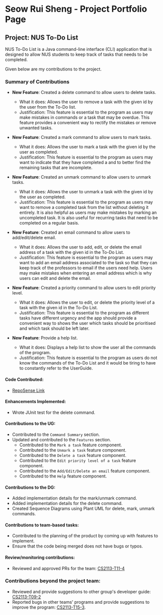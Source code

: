 # Seow Rui Sheng - Project Portfolio Page

## Project: NUS To-Do List
NUS To-Do List is a Java command-line interface (CLI) application that is designed to allow NUS students to keep track
of tasks that needs to be completed.

Given below are my contributions to the project.

### Summary of Contributions

* **New Feature**: Created a delete command to allow users to delete tasks. 
  - What it does: Allows the user to remove a task with the given id by the user from the To-Do list.
  - Justification: This feature is essential to the program as users may make mistakes in commands or a task that may
    be overdue. This feature provides a convenient way to rectify the mistakes or remove unwanted tasks.

* **New Feature**: Created a mark command to allow users to mark tasks.
    - What it does: Allows the user to mark a task with the given id by the user as completed.
    - Justification: This feature is essential to the program as users may want to indicate that they have completed a
      and to better find the remaining tasks that are incomplete.

* **New Feature**: Created an unmark command to allow users to unmark tasks.
    - What it does: Allows the user to unmark a task with the given id by the user as completed.
    - Justification: This feature is essential to the program as users may want to remove a completed task from the list
      without deleting it entirely. It is also helpful as users may make mistakes by marking an uncompleted task. It is 
      also useful for recurring tasks that need to be completed on a regular basis.

* **New Feature**: Created an email command to allow users to add/edit/delete email.
    - What it does: Allows the user to add, edit, or delete the email address of a task with the given id in the To-Do List.
    - Justification: This feature is essential to the program as users may want to add an email address associated to the
      task so that they can keep track of the professors to email if the users need help. Users may make mistakes when
      entering an email address which is why users can edit and delete the email.

* **New Feature**: Created a priority command to allow users to edit priority level.
    - What it does: Allows the user to edit, or delete the priority level of a task with the given id in the To-Do List.
    - Justification: This feature is essential to the program as different tasks have different urgency and the app should
      provide a convenient way to shows the user which tasks should be prioritised and which task should be left later.

* **New Feature**: Provide a help list.
    - What it does: Displays a help list to show the user all the commands of the program.
    - Justification: This feature is essential to the program as users do not know the commands of the To-Do List and it
      would be tiring to have to constantly refer to the UserGuide.


#### Code Contributed:
* [RepoSense Link](https://nus-cs2113-ay2223s2.github.io/tp-dashboard/?search=ruishenggit&breakdown=true&sort=groupTitle%20dsc&sortWithin=title&since=2023-02-17&timeframe=commit&mergegroup=&groupSelect=groupByRepos&checkedFileTypes=docs~functional-code~test-code~other)

#### Enhancements Implemented:
* Wrote JUnit test for the delete command.

#### Contributions to the UG:
* Contributed to the `Command Summary` section.
* Updated and contributed to the `Features` section.
  - Contributed to the `Mark a task` feature component.
  - Contributed to the `Unmark a task` feature component. 
  - Contributed to the `Delete a task` feature component.
  - Contributed to the `Edit priority level of a task` feature component.
  - Contributed to the `Add/Edit/Delete an email` feature component.
  - Contributed to the `Help` feature component.

#### Contributions to the DG:
* Added implementation details for the mark/unmark command.
* Added implementation details for the delete command.
* Created Sequence Diagrams using Plant UML for delete, mark, unmark commands.

#### Contributions to team-based tasks:
* Contributed to the planning of the product by coming up with features to implement.
* Ensure that the code being merged does not have bugs or typos.

#### Review/monitoring contributions:
* Reviewed and approved PRs for the team: [CS2113-T11-4](https://github.com/AY2223S2-CS2113-T11-4/tp/pulls?q=is%3Apr+is%3Aclosed)

### Contributions beyond the project team:
* Reviewed and provide suggestions to other group's developer guide: [CS2113-T09-2](https://github.com/nus-cs2113-AY2223S2/tp/pulls?q=is%3Aopen+is%3Apr+CS2113T-T09-2+)
* Reported bugs in other teams' programs and provide suggestions to improve the program: [CS2113-T15-3](https://github.com/RuiShengGit/ped/issues).